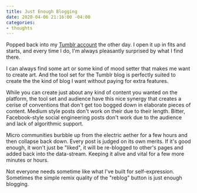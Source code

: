 ```yaml
---
title: Just Enough Blogging
date: 2020-04-06 21:16:00 -04:00
categories:
- thoughts
---
```


Popped back into my [Tumblr account](https://electricabacus.tumblr.com/) the other day.  I open it up in fits and starts, and every time I do, I'm always pleasantly surprised by what I find there.

I can always find some art or some kind of mood setter that makes me want to create art.  And the tool set for the Tumblr blog is perfectly suited to create the the kind of blog I want without paying for extra features.  

While you can create just about any kind of content you wanted on the platform, the tool set and audience have this nice synergy that creates a cerise of conventions that don't get too bogged down in elaborate pieces of content. Medium style posts don't work on their due to their length. Bitter, Facebook-style social engineering posts don't work due to the audience and lack of algorithmic support. 

Micro communities burbble up from the electric aether for a few hours and then collapse back down. Every post is judged on its own merits.  If it's good enough, it won't just be "liked", it will be re-blogged to other's pages and added back into the data-stream.  Keeping it alive and vital for a few more minutes or hours. 

Not everyone needs sometime like what I've built for self-expression. Sometimes the simple remix quality of the "reblog" button is just enough blogging.  
